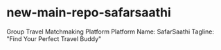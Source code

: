 # new-main-repo-safarsaathi
Group Travel Matchmaking Platform Platform Name: SafarSaathi Tagline: "Find Your Perfect Travel Buddy"
